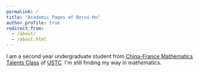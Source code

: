 ```yaml
---
permalink: /
title: "Academic Pages of Borui Hu"
author_profile: true
redirect_from: 
  - /about/
  - /about.html
---
```


I am a second year undergraduate student from [China-France Mathematics Talents Class](cfmath.ustc.edu.cn) of [USTC](www.ustc.edu.cn). I'm still finding my way in mathematics.
